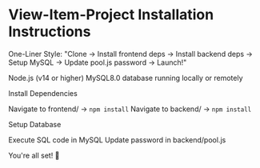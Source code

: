 # View-Item-Project Installation Instructions


One-Liner Style:
"Clone → Install frontend deps → Install backend deps → Setup MySQL → Update pool.js password → Launch!"


Node.js (v14 or higher)
MySQL8.0 database running locally or remotely


Install Dependencies

Navigate to frontend/ → ```npm install```
Navigate to backend/ → ```npm install```


Setup Database

Execute SQL code in MySQL
Update password in backend/pool.js


You're all set! 🎉


